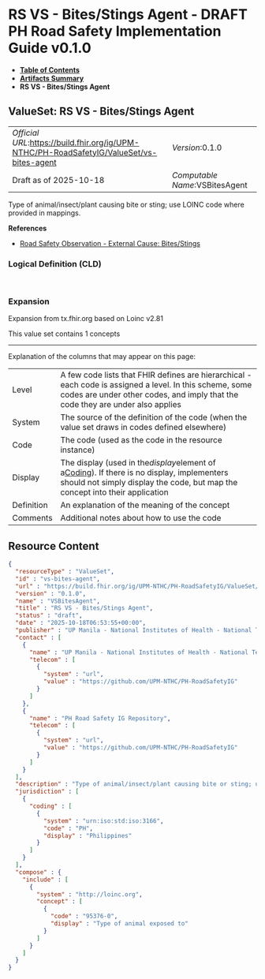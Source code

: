 # RS VS - Bites/Stings Agent - DRAFT PH Road Safety Implementation Guide v0.1.0

* [**Table of Contents**](toc.md)
* [**Artifacts Summary**](artifacts.md)
* **RS VS - Bites/Stings Agent**

## ValueSet: RS VS - Bites/Stings Agent 

| | |
| :--- | :--- |
| *Official URL*:https://build.fhir.org/ig/UPM-NTHC/PH-RoadSafetyIG/ValueSet/vs-bites-agent | *Version*:0.1.0 |
| Draft as of 2025-10-18 | *Computable Name*:VSBitesAgent |

 
Type of animal/insect/plant causing bite or sting; use LOINC code where provided in mappings. 

 **References** 

* [Road Safety Observation - External Cause: Bites/Stings](StructureDefinition-rs-observation-ec-bites-stings.md)

### Logical Definition (CLD)

 

### Expansion

Expansion from tx.fhir.org based on Loinc v2.81

This value set contains 1 concepts

-------

 Explanation of the columns that may appear on this page: 

| | |
| :--- | :--- |
| Level | A few code lists that FHIR defines are hierarchical - each code is assigned a level. In this scheme, some codes are under other codes, and imply that the code they are under also applies |
| System | The source of the definition of the code (when the value set draws in codes defined elsewhere) |
| Code | The code (used as the code in the resource instance) |
| Display | The display (used in the*display*element of a[Coding](http://hl7.org/fhir/R4/datatypes.html#Coding)). If there is no display, implementers should not simply display the code, but map the concept into their application |
| Definition | An explanation of the meaning of the concept |
| Comments | Additional notes about how to use the code |



## Resource Content

```json
{
  "resourceType" : "ValueSet",
  "id" : "vs-bites-agent",
  "url" : "https://build.fhir.org/ig/UPM-NTHC/PH-RoadSafetyIG/ValueSet/vs-bites-agent",
  "version" : "0.1.0",
  "name" : "VSBitesAgent",
  "title" : "RS VS - Bites/Stings Agent",
  "status" : "draft",
  "date" : "2025-10-18T06:53:55+00:00",
  "publisher" : "UP Manila - National Institutes of Health - National Telehealth Center",
  "contact" : [
    {
      "name" : "UP Manila - National Institutes of Health - National Telehealth Center",
      "telecom" : [
        {
          "system" : "url",
          "value" : "https://github.com/UPM-NTHC/PH-RoadSafetyIG"
        }
      ]
    },
    {
      "name" : "PH Road Safety IG Repository",
      "telecom" : [
        {
          "system" : "url",
          "value" : "https://github.com/UPM-NTHC/PH-RoadSafetyIG"
        }
      ]
    }
  ],
  "description" : "Type of animal/insect/plant causing bite or sting; use LOINC code where provided in mappings.",
  "jurisdiction" : [
    {
      "coding" : [
        {
          "system" : "urn:iso:std:iso:3166",
          "code" : "PH",
          "display" : "Philippines"
        }
      ]
    }
  ],
  "compose" : {
    "include" : [
      {
        "system" : "http://loinc.org",
        "concept" : [
          {
            "code" : "95376-0",
            "display" : "Type of animal exposed to"
          }
        ]
      }
    ]
  }
}

```
